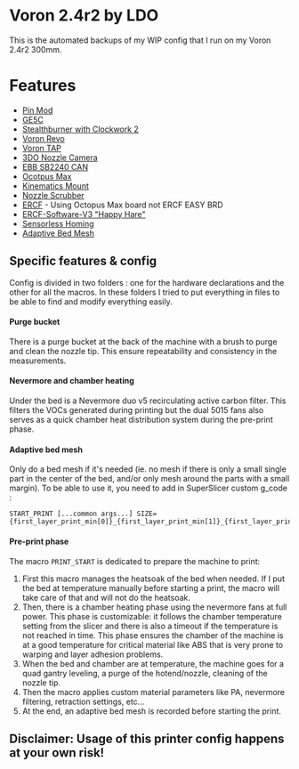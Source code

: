 # Voron 2.4r2 by LDO
This is the automated backups of my WIP config that I run on my Voron 2.4r2 300mm.

# Features
- [Pin Mod](https://github.com/hartk1213/MISC/tree/main/Voron%20Mods/Voron%202-Trident/2.4/Voron2.4_Trident_Pins_Mod)
- [GE5C](https://github.com/VoronDesign/VoronUsers/tree/master/printer_mods/hartk1213/Voron2.4_GE5C)
- [Stealthburner with Clockwork 2](https://vorondesign.com/voron_stealthburner)
- [Voron Revo](https://e3d-online.com/products/revo-voron)
- [Voron TAP](https://github.com/VoronDesign/Voron-Tap)
- [3DO Nozzle Camera](https://github.com/3DO-EU/nozzle-camera#3do-nozzle-camera)
- [EBB SB2240 CAN](https://github.com/bigtreetech/EBB#ebb-sb2240_2209-can-v10)
- [Ocotpus Max](https://github.com/bigtreetech/Octopus-Max-EZ)
- [Kinematics Mount](https://github.com/tanaes/whopping_Voron_mods/tree/main/kinematic_bed)
- [Nozzle Scrubber](https://github.com/VoronDesign/VoronUsers/tree/master/printer_mods/edwardyeeks/Decontaminator_Purge_Bucket_&_Nozzle_Scrubber)
- [ERCF](https://github.com/EtteGit/EnragedRabbitProject) - Using Octopus Max board not ERCF EASY BRD
- [ERCF-Software-V3 "Happy Hare"](https://github.com/moggieuk/ERCF-Software-V3)
- [Sensorless Homing](https://docs.vorondesign.com/community/howto/clee/sensorless_xy_homing.html)
- [Adaptive Bed Mesh](https://github.com/Frix-x/klippain/blob/main/docs/features/adaptive_bed_mesh.md)

## Specific features & config

Config is divided in two folders : one for the hardware declarations and the other for all the macros. In these folders I tried to put everything in files to be able to find and modify everything easily.

#### Purge bucket

There is a purge bucket at the back of the machine with a brush to purge and clean the nozzle tip. This ensure repeatability and consistency in the measurements.

#### Nevermore and chamber heating

Under the bed is a Nevermore duo v5 recirculating active carbon filter. This filters the VOCs generated during printing but the dual 5015 fans also serves as a quick chamber heat distribution system during the pre-print phase.

#### Adaptive bed mesh

Only do a bed mesh if it's needed (ie. no mesh if there is only a small single part in the center of the bed, and/or only mesh around the parts with a small margin).
To be able to use it, you need to add in SuperSlicer custom g_code :
```
START_PRINT [...common args...] SIZE={first_layer_print_min[0]}_{first_layer_print_min[1]}_{first_layer_print_max[0]}_{first_layer_print_max[1]}
```

#### Pre-print phase

The macro ```PRINT_START``` is dedicated to prepare the machine to print:
1. First this macro manages the heatsoak of the bed when needed. If I put the bed at temperature manually before starting a print, the macro will take care of that and will not do the heatsoak.
2. Then, there is a chamber heating phase using the nevermore fans at full power. This phase is customizable: it follows the chamber temperature setting from the slicer and there is also a timeout if the temperature is not reached in time. This phase ensures the chamber of the machine is at a good temperature for critical material like ABS that is very prone to warping and layer adhesion problems.
3. When the bed and chamber are at temperature, the machine goes for a quad gantry leveling, a purge of the hotend/nozzle, cleaning of the nozzle tip.
4. Then the macro applies custom material parameters like PA, nevermore filtering, retraction settings, etc...
5. At the end, an adaptive bed mesh is recorded before starting the print.

## Disclaimer: Usage of this printer config happens at your own risk!